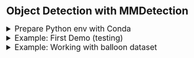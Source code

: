 # Object Detection with MMDetection

<details>
  <summary style="font-size: 1.3rem">Prepare Python env with Conda</summary>

  ### create a new conde env with python 3.9:
  ```bash
  conda create -n bitirmeProjesi
  conda activate bitirmeProjesi
  conda install python=3.9
  ```

  ### install pytorch 2.4 with cuda 12.4:
  ```bash
  pip install torch==2.4.1 torchvision==0.19.1 torchaudio==2.4.1 --index-url https://download.pytorch.org/whl/cu124
  ```

  ### verify pytorch installation:
  ```bash
  python _env/verify_pytorch.py.py
  ```

  ### install openmim, mmengine, mmcv and mmdet:
  ```bash
  pip install -U openmim
  mim install mmengine
  CXXFLAGS="-std=c++17" pip install mmcv
  mim install mmdet
  ```

  ### install future and tensorboard:
  ```bash
  pip install future tensorboard
  ```
</details>




<details>
  <summary style="font-size: 1.3rem">Example: First Demo (testing)</summary>

  ### run detection:
  for all images
  ```bash
  python detFirstDemo/detect_all.py
  ```
</details>




<details>
  <summary style="font-size: 1.3rem">Example: Working with balloon dataset</summary>

  ### convert balloon to coco format:
  
  ```bash
  python detBalloon/01_convert_balloon_to_coco_format.py
  ```

  ### create the config file:
  ```bash
  python detBalloon/02_create_config_file.py
  ```

  ### train:
  ```bash
  python mmdetection/tools/train.py configs/rtmdet_tiny_1xb4-20e_balloon.py
  ```

  ### create .pkl file:
  you can also change epoch to the best epoch i.e: best_coco_bbox_mAP_epoch_XX.pth
  ```bash
  python mmdetection/tools/test.py configs/rtmdet_tiny_1xb4-20e_balloon.py work_dirs/rtmdet_tiny_1xb4-20e_balloon/epoch_20.pth --out detBalloon/balloon.pkl
  ```

  ### show True Recall and True Precision values:
  ```bash
  python detBalloon/03_metrics.py
  ```

  ### run detection:
  for single image
  ```bash
  python detBalloon/detect_single.py
  ```
  for all images
  ```bash
  python detBalloon/detect_all.py
  ```
</details>






